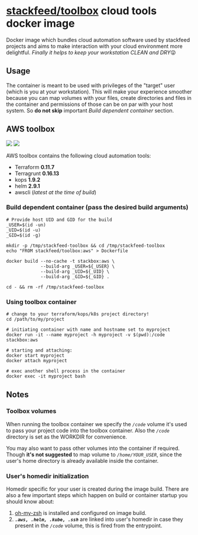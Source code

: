 # [stackfeed/toolbox](https://hub.docker.com/r/stackfeed/toolbox/) cloud tools docker image

Docker image which bundles cloud automation software used by stackfeed projects and aims to make interaction with your cloud environment more delightful. *Finally it helps to keep your workstation CLEAN and DRY*😜

## Usage

The container is meant to be used with privileges of the "target" user (which is you at your workstation). This will make your experience smoother because you can map volumes with your files, create directories and files in the container and permissions of those can be on par with your host system. So **do not skip** important *Build dependent container* section.

##  AWS toolbox

 [![](https://images.microbadger.com/badges/version/stackfeed/toolbox:aws.svg)](https://microbadger.com/images/stackfeed/toolbox:aws "Get your own version badge on microbadger.com") [![](https://images.microbadger.com/badges/image/stackfeed/toolbox:aws.svg)](https://microbadger.com/images/stackfeed/toolbox:aws "Get your own image badge on microbadger.com")

AWS toolbox contains the following cloud automation tools:

* Terraform **0.11.7**
* Terragrunt **0.16.13**
* kops **1.9.2**
* helm **2.9.1**
* awscli (*latest at the time of build*)


### Build dependent container (pass the desired build arguments)

```
# Provide host UID and GID for the build
_USER=$(id -un)
_UID=$(id -u)
_GID=$(id -g)

mkdir -p /tmp/stackfeed-toolbox && cd /tmp/stackfeed-toolbox
echo "FROM stackfeed/toolbox:aws" > Dockerfile

docker build --no-cache -t stackbox:aws \
             --build-arg _USER=${_USER} \
             --build-arg _UID=${_UID} \
             --build-arg _GID=${_GID} .

cd - && rm -rf /tmp/stackfeed-toolbox
```

### Using toolbox container


```
# change to your terraform/kops/k8s project directory!
cd /path/to/my/project

# initiating container with name and hostname set to myproject
docker run -it --name myproject -h myproject -v $(pwd):/code stackbox:aws

# starting and attaching:
docker start myproject
docker attach myproject

# exec another shell process in the container
docker exec -it myproject bash
```

## Notes

### Toolbox volumes

When running the toolbox container we specify the *`/code`* volume it's used to pass your project code into the toolbox container. Also the *`/code`* directory is set as the WORKDIR for convenience.

You may also want to pass other volumes into the container if required. Though **it's not suggested** to map volume to *`/home/YOUR_USER`*, since the user's home directory is already available inside the container.

### User's homedir initialization

Homedir specific for your user is created during the image build. There are also a few important steps which happen on build or container startup you should know about:

 1. [oh-my-zsh](https://github.com/robbyrussell/oh-my-zsh) is installed and configured on image build.
 2. _**`.aws, .helm, .kube, .ssh`**_ are linked into user's homedir in case they present in the *`/code`* volume, this is fired from the entrypoint.
